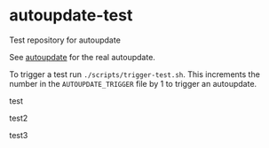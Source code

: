 # autoupdate-test
Test repository for autoupdate

See [autoupdate](https://github.com/chinthakagodawita/autoupdate) for the real autoupdate.

To trigger a test run `./scripts/trigger-test.sh`.
This increments the number in the `AUTOUPDATE_TRIGGER` file by 1 to trigger an
autoupdate.


test


test2


test3